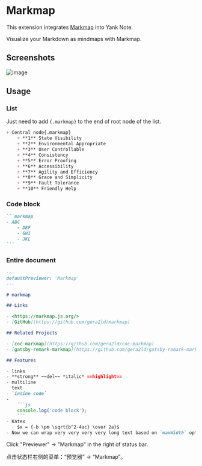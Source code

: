 # Markmap

This extension integrates [Markmap](https://markmap.js.org/) into Yank Note.

Visualize your Markdown as mindmaps with Markmap.

## Screenshots

![image](https://user-images.githubusercontent.com/7115690/181574494-38730b79-ab11-4197-b0a3-5225ab72a5b0.png)

## Usage

### List

Just need to add `{.markmap}` to the end of root node of the list.

```markdown
+ Central node{.markmap}
    + **1** State Visibility
    + **2** Environmental Appropriate
    + **3** User Controllable
    + **4** Consistency
    + **5** Error Proofing
    + **6** Accessibility
    + **7** Agility and Efficiency
    + **8** Grace and Simplicity
    + **9** Fault Tolerance
    + **10** Friendly Help
```

### Code block

~~~markdown
```markmap
- ABC
    - DEF
    - GHI
    - JKL
```
~~~
### Entire document

~~~markdown
---
defaultPreviewer: 'Markmap'
---

# markmap

## Links

- <https://markmap.js.org/>
- [GitHub](https://github.com/gera2ld/markmap)

## Related Projects

- [coc-markmap](https://github.com/gera2ld/coc-markmap)
- [gatsby-remark-markmap](https://github.com/gera2ld/gatsby-remark-markmap)

## Features

- links
- **strong** ~~del~~ *italic* ==highlight==
- multiline
  text
- `inline code`
-
    ```js
    console.log('code block');
    ```
- Katex
  - $x = {-b \pm \sqrt{b^2-4ac} \over 2a}$
- Now we can wrap very very very very long text based on `maxWidth` option
~~~

Click "Previewer" -> "Markmap" in the right of status bar.

点击状态栏右侧的菜单：“预览器” -> “Markmap”。
